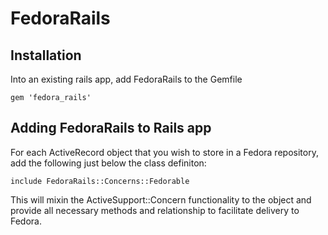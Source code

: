 # FedoraRails

## Installation
Into an existing rails app, add FedoraRails to the Gemfile

```
gem 'fedora_rails'
```

## Adding FedoraRails to Rails app
For each ActiveRecord object that you wish to store in a Fedora repository, add the following just below the class definiton:

```
include FedoraRails::Concerns::Fedorable
```

This will mixin the ActiveSupport::Concern functionality to the object and provide all necessary methods and relationship to facilitate delivery to Fedora.